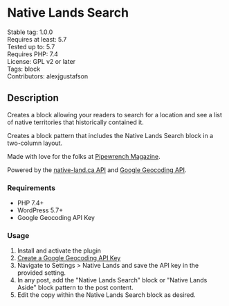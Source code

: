 # Native Lands Search

Stable tag: 1.0.0  
Requires at least: 5.7  
Tested up to: 5.7  
Requires PHP: 7.4  
License: GPL v2 or later  
Tags: block  
Contributors: alexjgustafson  


## Description

Creates a block allowing your readers to search for a location and see a list of native territories that historically contained it.

Creates a block pattern that includes the Native Lands Search block in a two-column layout.

Made with love for the folks at [Pipewrench Magazine](https://pipewrenchmag.com).

Powered by the [native-land.ca API](https://native-land.ca/resources/api-docs/) and [Google Geocoding API](https://developers.google.com/maps/documentation/geocoding/overview).

### Requirements
* PHP 7.4+
* WordPress 5.7+
* Google Geocoding API Key

### Usage

1. Install and activate the plugin
2. [Create a Google Geocoding API Key](https://developers.google.com/maps/documentation/geocoding/get-api-key)
3. Navigate to Settings > Native Lands and save the API key in the provided setting.
4. In any post, add the "Native Lands Search" block or "Native Lands Aside" block pattern to the post content.
5. Edit the copy within the Native Lands Search block as desired.